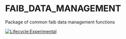 # FAIB_DATA_MANAGEMENT
Package of common faib data management functions

[![Lifecycle:Experimental](https://img.shields.io/badge/Lifecycle-Experimental-339999)](<Redirect-URL>)
